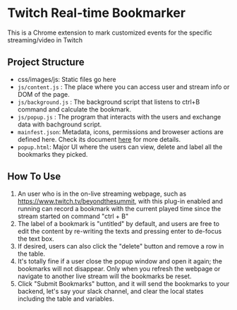 # Twitch Real-time Bookmarker

This is a Chrome extension to mark customized events for the specific streaming/video in Twitch

## Project Structure

- css/images/js: Static files go here
- `js/content.js` : The place where you can access user and stream info or DOM of the page.
- `js/background.js` : The background script that listens to ctrl+B command and calculate the bookmark.
- `js/popup.js` : The program that interacts with the users and exchange data with bachground script.
- `mainfest.json`: Metadata, icons, permissions and broweser actions are defined here. Check its document [here](https://developer.chrome.com/docs/extensions/mv3/manifest/) for more details.
- `popup.html`: Major UI where the users can view, delete and label all the bookmarks they picked.

## How To Use

1. An user who is in the on-live streaming webpage, such as https://www.twitch.tv/beyondthesummit, with this plug-in enabled and running can record a bookmark with the current played time since the stream started on command "ctrl + B"
2. The label of a bookmark is "untitled" by default, and users are free to edit the content by re-writing the texts and pressing enter to de-focus the text box.
3. If desired, users can also click the "delete" button and remove a row in the table.
4. It's totally fine if a user close the popup window and open it again; the bookmarks will not disappear. Only when you refresh the webpage or navigate to another live stream will the bookmarks be reset.
5. Click "Submit Bookmarks" button, and it will send the bookmarks to your backend, let's say your slack channel, and clear the local states including the table and variables.

